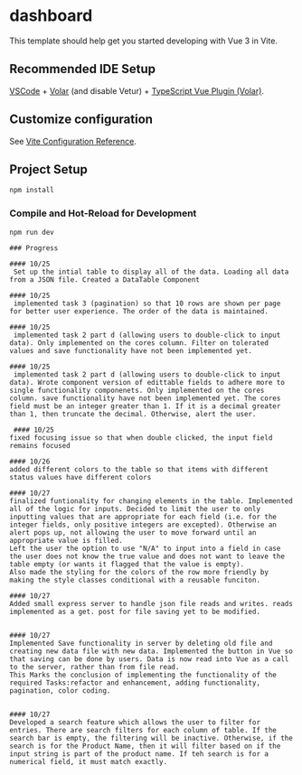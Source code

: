 # dashboard

This template should help get you started developing with Vue 3 in Vite.

## Recommended IDE Setup

[VSCode](https://code.visualstudio.com/) + [Volar](https://marketplace.visualstudio.com/items?itemName=Vue.volar) (and disable Vetur) + [TypeScript Vue Plugin (Volar)](https://marketplace.visualstudio.com/items?itemName=Vue.vscode-typescript-vue-plugin).

## Customize configuration

See [Vite Configuration Reference](https://vitejs.dev/config/).

## Project Setup

```sh
npm install
```

### Compile and Hot-Reload for Development

```sh
npm run dev
```

```
### Progress

#### 10/25
 Set up the intial table to display all of the data. Loading all data from a JSON file. Created a DataTable Component

#### 10/25
 implemented task 3 (pagination) so that 10 rows are shown per page for better user experience. The order of the data is maintained.
 
#### 10/25
 implemented task 2 part d (allowing users to double-click to input data). Only implemented on the cores column. Filter on tolerated values and save functionality have not been implemented yet.

#### 10/25
 implemented task 2 part d (allowing users to double-click to input data). Wrote component version of edittable fields to adhere more to single functionality componenets. Only implemented on the cores column. save functionality have not been implemented yet. The cores field must be an integer greater than 1. If it is a decimal greater than 1, then truncate the decimal. Otherwise, alert the user.

 #### 10/25
fixed focusing issue so that when double clicked, the input field remains focused

#### 10/26
added different colors to the table so that items with different status values have different colors

#### 10/27
finalized funtionality for changing elements in the table. Implemented all of the logic for inputs. Decided to limit the user to only inputting values that are appropriate for each field (i.e. for the integer fields, only positive integers are excepted). Otherwise an alert pops up, not allowing the user to move forward until an appropriate value is filled.
Left the user the option to use "N/A" to input into a field in case the user does not know the true value and does not want to leave the table empty (or wants it flagged that the value is empty).
Also made the styling for the colors of the row more friendly by making the style classes conditional with a reusable funciton.

#### 10/27
Added small express server to handle json file reads and writes. reads implemented as a get. post for file saving yet to be modified.


#### 10/27
Implemented Save functionality in server by deleting old file and creating new data file with new data. Implemented the button in Vue so that saving can be done by users. Data is now read into Vue as a call to the server, rather than from file read.
This Marks the conclusion of implementing the functionality of the required Tasks:refactor and enhancement, adding functionality, pagination, color coding.


#### 10/27
Developed a search feature which allows the user to filter for entries. There are search filters for each column of table. If the search bar is empty, the filtering will be inactive. Otherwise, if the search is for the Product Name, then it will filter based on if the input string is part of the product name. If teh search is for a numerical field, it must match exactly.